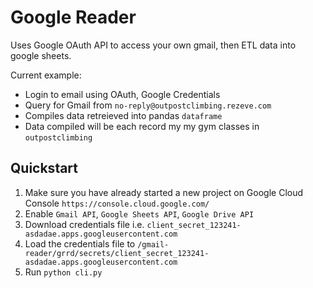 # Google Reader

Uses Google OAuth API to access your own gmail, then ETL data into google sheets.

Current example:

- Login to email using OAuth, Google Credentials
- Query for Gmail from `no-reply@outpostclimbing.rezeve.com`
- Compiles data retreieved into pandas `dataframe`
- Data compiled will be each record my my gym classes in `outpostclimbing`


## Quickstart

1. Make sure you have already started a new project on Google Cloud Console `https://console.cloud.google.com/`
1. Enable `Gmail API`, `Google Sheets API`, `Google Drive API`
1. Download credentials file i.e. `client_secret_123241-asdadae.apps.googleusercontent.com`
1. Load the credentials file to `/gmail-reader/grrd/secrets/client_secret_123241-asdadae.apps.googleusercontent.com`
1. Run `python cli.py`

